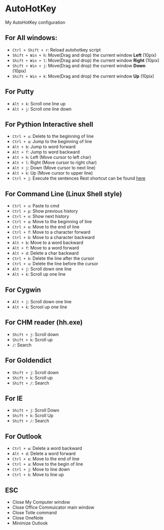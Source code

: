 AutoHotKey
==========

My AutoHotKey configuration

## For All windows:
- `Ctrl + Shift + r`: Reload autohotkey script
- `Shift + Win + h`: Move(Drag and drop) the current window **Left** (10pix)
- `Shift + Win + l`: Move(Drag and drop) the current window **Right** (10pix)
- `Shift + Win + j`: Move(Drag and drop) the current window **Down** (10pix)
- `Shift + Win + k`: Move(Drag and drop) the current window **Up** (10pix)

## For Putty
- `Alt + k`: Scroll one line up
- `Alt + j`: Scroll one line down

## For Pythion Interactive shell
- `Ctrl + u`: Delete to the beginning of line
- `Ctrl + a`: Jump to the beginning of line
- `Alt + b`: Jump to word forward
- `Alt + f`: Jump to word backward
- `Alt + h`: Left (Move cursor to left char)
- `Alt + l`: Right (Move cursor to right char)
- `Alt + j`: Down (Move cursor to next line)
- `Alt + k`: Up (Move cursor to upper line)
- `Ctrl + j`: Execute the sentences
Rest shortcut can be found [here](https://github.com/Marslo/PythonIDLE/blob/master/IDLE/.idlerc/config-keys.cfg)

## For Command Line (Linux Shell style)
- `Ctrl + v`: Paste to cmd
- `Ctrl + p`: Show previous history
- `Ctrl + n`: Show next history
- `Ctrl + a`: Move to the beginning of line
- `Ctrl + e`: Move to the end of line
- `Ctrl + f`: Move to a character forward
- `Ctrl + b`: Move to a character backward
- `Alt + b`: Move to a word backward
- `Alt + f`: Move to a word forward
- `Alt + d`: Delete a char backward
- `Ctrl + k`: Delete the line after the cursor
- `Ctrl + u`: Delete the line before the cursor
- `Alt + j`: Scroll down one line
- `Alt + k`: Scroll up one line

## For Cygwin
- `Alt + j`: Scroll down one line
- `Alt + k`: Scrool up one line

## For CHM reader (hh.exe)
- `Shift + j`: Scroll down
- `Shift + k`: Scroll up
- `/`: Search

## For Goldendict
- `Shift + j`: Scroll down
- `Shift + k`: Scroll up
- `Shift + /`: Search

## For IE
- `Shift + j`: Scroll Down
- `Shift + k`: Scroll Up
- `Shift + /`: Search

## For Outlook
- `Ctrl + w`: Delete a word backward
- `Alt + d`: Delete a word forward
- `Ctrl + e`: Move to the end of line
- `Ctrl + a`: Move to the begin of line
- `Ctrl + j`: Move to line down
- `Ctrl + k`: Move to line up

## ESC
- Close My Computer window
- Close Office Commuicator main window
- Close Totle command
- Close OneNote
- Minimize Outlook
